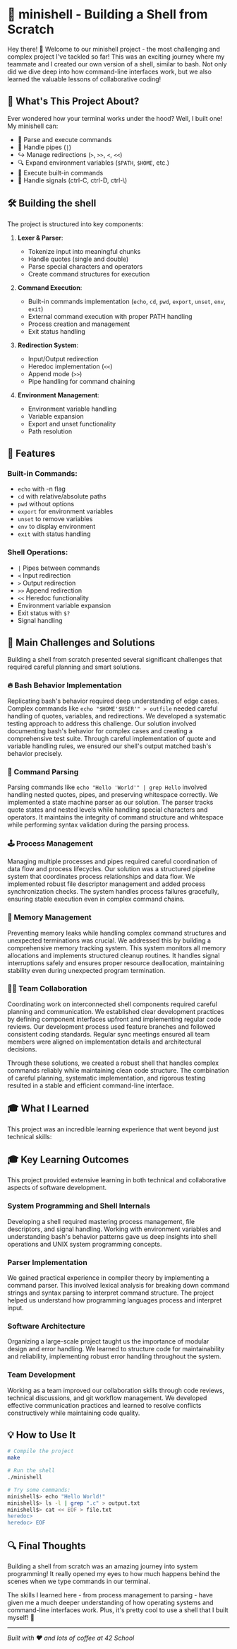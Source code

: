 # 🐚 minishell - Building a Shell from Scratch

Hey there! 👋 Welcome to our minishell project - the most challenging and complex project I've tackled so far! This was an exciting journey where my teammate and I created our own version of a shell, similar to bash. Not only did we dive deep into how command-line interfaces work, but we also learned the valuable lessons of collaborative coding!

## 🎯 What's This Project About?

Ever wondered how your terminal works under the hood? Well, I built one! My minishell can:
- 📝 Parse and execute commands
- 🔄 Handle pipes (`|`)
- ↪️ Manage redirections (`>`, `>>`, `<`, `<<`)
- 🔍 Expand environment variables (`$PATH`, `$HOME`, etc.)
- 🎯 Execute built-in commands
- 🔄 Handle signals (ctrl-C, ctrl-D, ctrl-\\)

## 🛠️ Building the shell

The project is structured into key components:

1. **Lexer & Parser**:
   - Tokenize input into meaningful chunks
   - Handle quotes (single and double)
   - Parse special characters and operators
   - Create command structures for execution

2. **Command Execution**:
   - Built-in commands implementation (`echo`, `cd`, `pwd`, `export`, `unset`, `env`, `exit`)
   - External command execution with proper PATH handling
   - Process creation and management
   - Exit status handling

3. **Redirection System**:
   - Input/Output redirection
   - Heredoc implementation (`<<`)
   - Append mode (`>>`)
   - Pipe handling for command chaining

4. **Environment Management**:
   - Environment variable handling
   - Variable expansion
   - Export and unset functionality
   - Path resolution

## 🎨 Features

### Built-in Commands:
- `echo` with -n flag
- `cd` with relative/absolute paths
- `pwd` without options
- `export` for environment variables
- `unset` to remove variables
- `env` to display environment
- `exit` with status handling

### Shell Operations:
- `|` Pipes between commands
- `<` Input redirection
- `>` Output redirection
- `>>` Append redirection
- `<<` Heredoc functionality
- Environment variable expansion
- Exit status with `$?`
- Signal handling

## 🤔 Main Challenges and Solutions

Building a shell from scratch presented several significant challenges that required careful planning and smart solutions.

### 🔥 Bash Behavior Implementation
Replicating bash's behavior required deep understanding of edge cases. Complex commands like `echo "$HOME'$USER'" > outfile` needed careful handling of quotes, variables, and redirections. We developed a systematic testing approach to address this challenge. Our solution involved documenting bash's behavior for complex cases and creating a comprehensive test suite. Through careful implementation of quote and variable handling rules, we ensured our shell's output matched bash's behavior precisely.

### 🧩 Command Parsing
Parsing commands like `echo "Hello 'World'" | grep Hello` involved handling nested quotes, pipes, and preserving whitespace correctly. We implemented a state machine parser as our solution. The parser tracks quote states and nested levels while handling special characters and operators. It maintains the integrity of command structure and whitespace while performing syntax validation during the parsing process.

### 🕹️ Process Management
Managing multiple processes and pipes required careful coordination of data flow and process lifecycles. Our solution was a structured pipeline system that coordinates process relationships and data flow. We implemented robust file descriptor management and added process synchronization checks. The system handles process failures gracefully, ensuring stable execution even in complex command chains.

### 📂 Memory Management
Preventing memory leaks while handling complex command structures and unexpected terminations was crucial. We addressed this by building a comprehensive memory tracking system. This system monitors all memory allocations and implements structured cleanup routines. It handles signal interruptions safely and ensures proper resource deallocation, maintaining stability even during unexpected program termination.

### 🧑‍💻 Team Collaboration
Coordinating work on interconnected shell components required careful planning and communication. We established clear development practices by defining component interfaces upfront and implementing regular code reviews. Our development process used feature branches and followed consistent coding standards. Regular sync meetings ensured all team members were aligned on implementation details and architectural decisions.

Through these solutions, we created a robust shell that handles complex commands reliably while maintaining clean code structure. The combination of careful planning, systematic implementation, and rigorous testing resulted in a stable and efficient command-line interface.

## 🎓 What I Learned

This project was an incredible learning experience that went beyond just technical skills:

## 🎓 Key Learning Outcomes

This project provided extensive learning in both technical and collaborative aspects of software development.

### System Programming and Shell Internals
Developing a shell required mastering process management, file descriptors, and signal handling. Working with environment variables and understanding bash's behavior patterns gave us deep insights into shell operations and UNIX system programming concepts.

### Parser Implementation
We gained practical experience in compiler theory by implementing a command parser. This involved lexical analysis for breaking down command strings and syntax parsing to interpret command structure. The project helped us understand how programming languages process and interpret input.

### Software Architecture
Organizing a large-scale project taught us the importance of modular design and error handling. We learned to structure code for maintainability and reliability, implementing robust error handling throughout the system.

### Team Development
Working as a team improved our collaboration skills through code reviews, technical discussions, and git workflow management. We developed effective communication practices and learned to resolve conflicts constructively while maintaining code quality.
## 💡 How to Use It

```bash
# Compile the project
make

# Run the shell
./minishell

# Try some commands:
minishell$> echo "Hello World!"
minishell$> ls -l | grep ".c" > output.txt
minishell$> cat << EOF > file.txt
heredoc>
heredoc> EOF
```

## 🔍 Final Thoughts

Building a shell from scratch was an amazing journey into system programming! It really opened my eyes to how much happens behind the scenes when we type commands in our terminal.

The skills I learned here - from process management to parsing - have given me a much deeper understanding of how operating systems and command-line interfaces work. Plus, it's pretty cool to use a shell that I built myself! 🚀

---
*Built with ❤️ and lots of coffee at 42 School*
